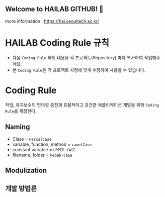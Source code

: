 ## Welcome to HAILAB GITHUB! 👋

more information : https://hai.seoultech.ac.kr/
<!--

**Here are some ideas to get you started:**

🙋‍♀️ A short introduction - what is your organization all about?
🌈 Contribution guidelines - how can the community get involved?
👩‍💻 Useful resources - where can the community find your docs? Is there anything else the community should know?
🍿 Fun facts - what does your team eat for breakfast?
🧙 Remember, you can do mighty things with the power of [Markdown](https://docs.github.com/github/writing-on-github/getting-started-with-writing-and-formatting-on-github/basic-writing-and-formatting-syntax)
-->

# HAILAB Coding Rule 규칙
- 다음 `Coding Rule` 하위 내용을 각 프로젝트(Repository) 마다 복사하여 작업해주세요.
- 본 `Coding Rule`은 각 프로젝트 사정에 맞게 수정하여 사용할 수 있습니다.

# Coding Rule
작업, 유지보수의 편의성 증진과 효율적이고 강건한 애플리케이션 개발을 위해 `Coding Rule`를 제정한다.
## Naming
- Class = `PascalCase`
- variable, function, method = `camelCase`
- constant variable = `UPPER_CASE`
- filename, folder = `kebab-case`
## Modulization
## 개발 방법론
